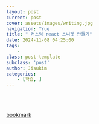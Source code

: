 ```yaml
---
layout: post
current: post
cover: assets/images/writing.jpg
navigation: True
title: " 커스텀 react 스니펫 만들기"
date: 2024-11-08 04:25:00
tags:
    - 
class: post-template
subclass: 'post'
author: Jisukim
categories:
    - [학습, ]
---
```

<br><br>

[bookmark](https://jskdev.vercel.app/docs/dev/React/2024-11-08-custom-snippets/)

